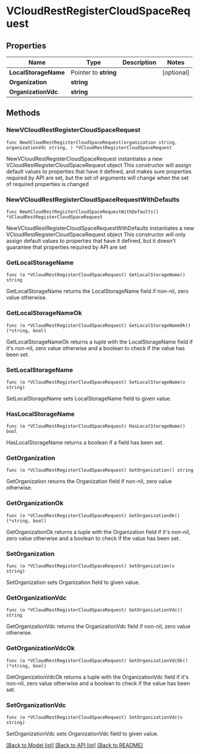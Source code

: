 # VCloudRestRegisterCloudSpaceRequest

## Properties

Name | Type | Description | Notes
------------ | ------------- | ------------- | -------------
**LocalStorageName** | Pointer to **string** |  | [optional] 
**Organization** | **string** |  | 
**OrganizationVdc** | **string** |  | 

## Methods

### NewVCloudRestRegisterCloudSpaceRequest

`func NewVCloudRestRegisterCloudSpaceRequest(organization string, organizationVdc string, ) *VCloudRestRegisterCloudSpaceRequest`

NewVCloudRestRegisterCloudSpaceRequest instantiates a new VCloudRestRegisterCloudSpaceRequest object
This constructor will assign default values to properties that have it defined,
and makes sure properties required by API are set, but the set of arguments
will change when the set of required properties is changed

### NewVCloudRestRegisterCloudSpaceRequestWithDefaults

`func NewVCloudRestRegisterCloudSpaceRequestWithDefaults() *VCloudRestRegisterCloudSpaceRequest`

NewVCloudRestRegisterCloudSpaceRequestWithDefaults instantiates a new VCloudRestRegisterCloudSpaceRequest object
This constructor will only assign default values to properties that have it defined,
but it doesn't guarantee that properties required by API are set

### GetLocalStorageName

`func (o *VCloudRestRegisterCloudSpaceRequest) GetLocalStorageName() string`

GetLocalStorageName returns the LocalStorageName field if non-nil, zero value otherwise.

### GetLocalStorageNameOk

`func (o *VCloudRestRegisterCloudSpaceRequest) GetLocalStorageNameOk() (*string, bool)`

GetLocalStorageNameOk returns a tuple with the LocalStorageName field if it's non-nil, zero value otherwise
and a boolean to check if the value has been set.

### SetLocalStorageName

`func (o *VCloudRestRegisterCloudSpaceRequest) SetLocalStorageName(v string)`

SetLocalStorageName sets LocalStorageName field to given value.

### HasLocalStorageName

`func (o *VCloudRestRegisterCloudSpaceRequest) HasLocalStorageName() bool`

HasLocalStorageName returns a boolean if a field has been set.

### GetOrganization

`func (o *VCloudRestRegisterCloudSpaceRequest) GetOrganization() string`

GetOrganization returns the Organization field if non-nil, zero value otherwise.

### GetOrganizationOk

`func (o *VCloudRestRegisterCloudSpaceRequest) GetOrganizationOk() (*string, bool)`

GetOrganizationOk returns a tuple with the Organization field if it's non-nil, zero value otherwise
and a boolean to check if the value has been set.

### SetOrganization

`func (o *VCloudRestRegisterCloudSpaceRequest) SetOrganization(v string)`

SetOrganization sets Organization field to given value.


### GetOrganizationVdc

`func (o *VCloudRestRegisterCloudSpaceRequest) GetOrganizationVdc() string`

GetOrganizationVdc returns the OrganizationVdc field if non-nil, zero value otherwise.

### GetOrganizationVdcOk

`func (o *VCloudRestRegisterCloudSpaceRequest) GetOrganizationVdcOk() (*string, bool)`

GetOrganizationVdcOk returns a tuple with the OrganizationVdc field if it's non-nil, zero value otherwise
and a boolean to check if the value has been set.

### SetOrganizationVdc

`func (o *VCloudRestRegisterCloudSpaceRequest) SetOrganizationVdc(v string)`

SetOrganizationVdc sets OrganizationVdc field to given value.



[[Back to Model list]](../README.md#documentation-for-models) [[Back to API list]](../README.md#documentation-for-api-endpoints) [[Back to README]](../README.md)


